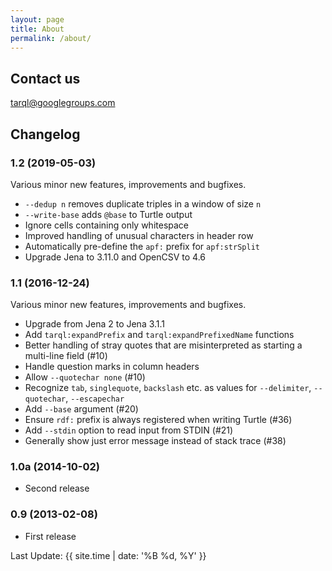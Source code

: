 ```yaml
---
layout: page
title: About
permalink: /about/
---
```


## Contact us

[tarql@googlegroups.com](mailto:tarql@googlegroups.com)


## Changelog

### 1.2 (2019-05-03)
Various minor new features, improvements and bugfixes.

- `--dedup n` removes duplicate triples in a window of size `n`
- `--write-base` adds `@base` to Turtle output
- Ignore cells containing only whitespace
- Improved handling of unusual characters in header row
- Automatically pre-define the `apf:` prefix for `apf:strSplit`
- Upgrade Jena to 3.11.0 and OpenCSV to 4.6

### 1.1 (2016-12-24)
Various minor new features, improvements and bugfixes.

- Upgrade from Jena 2 to Jena 3.1.1
- Add `tarql:expandPrefix` and `tarql:expandPrefixedName` functions
- Better handling of stray quotes that are misinterpreted as starting a multi-line field (#10)
- Handle question marks in column headers
- Allow `--quotechar none` (#10)
- Recognize `tab`, `singlequote`, `backslash` etc. as values for `--delimiter`, `--quotechar`, `--escapechar`
- Add `--base` argument (#20)
- Ensure `rdf:` prefix is always registered when writing Turtle (#36)
- Add `--stdin` option to read input from STDIN (#21)
- Generally show just error message instead of stack trace (#38)

### 1.0a (2014-10-02)
* Second release

### 0.9 (2013-02-08)
* First release


Last Update: {{ site.time | date: '%B %d, %Y' }}
